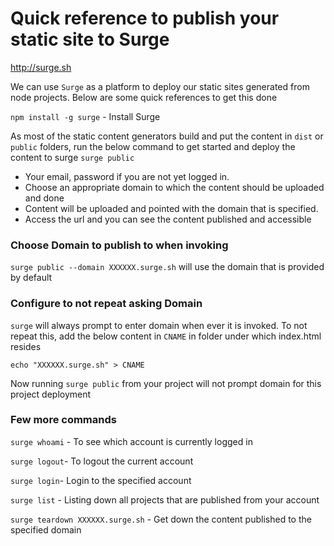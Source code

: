 # Quick reference to publish your static site to Surge

http://surge.sh

We can use `Surge` as a platform to deploy our static sites generated from node projects. Below are some quick references to get this done

`npm install -g surge` - Install Surge

As most of the static content generators build and put the content in `dist` or `public` folders, run the below command to get started and deploy the content to surge
`surge public` 
  * Your email, password if you are not yet logged in.
  * Choose an appropriate domain to which the content should be uploaded and done
  * Content will be uploaded and pointed with the domain that is specified.
  * Access the url and you can see the content published and accessible

### Choose Domain to publish to when invoking
`surge public --domain XXXXXX.surge.sh` will use the domain that is provided by default

### Configure to not repeat asking Domain
`surge` will always prompt to enter domain when ever it is invoked. To not repeat this, add the below content in `CNAME` in folder under which index.html resides

`echo "XXXXXX.surge.sh" > CNAME` 

Now running `surge public` from your project will not prompt domain for this project deployment

### Few more commands

`surge whoami` - To see which account is currently logged in

`surge logout`- To logout the current account

`surge login`- Login to the specified account

`surge list` - Listing down all projects that are published from your account

`surge teardown XXXXXX.surge.sh` - Get down the content published to the specified domain
